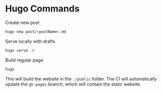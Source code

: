 Hugo Commands
=========

Create new post

```sh
hugo new post/<postName>.md
```

Serve locally with drafts

```sh
hugo serve -D
```

Build regular page

```sh
hugo
```

This will build the website in the `./public` folder. The CI will automatically update
the `gh-pages` branch, which will contain the static website.
